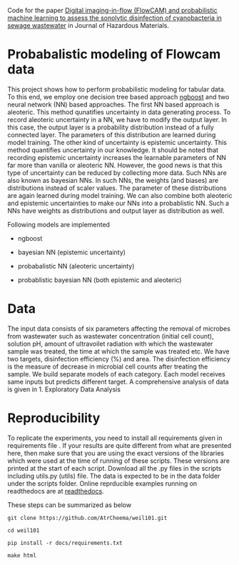 
Code for the paper [Digital imaging-in-flow (FlowCAM) and probabilistic machine learning to assess the sonolytic disinfection of cyanobacteria in sewage wastewater](https://doi.org/10.1016/j.jhazmat.2024.133762) in Journal of Hazardous Materials.

# Probabalistic modeling of Flowcam data
This project shows how to perform probabilistic modeling for tabular data. To this end, we employ one decision tree based approach [ngboost](https://stanfordmlgroup.github.io/projects/ngboost/) and two neural network (NN) based approaches. The first NN based approach is aleoteric. This method qunatifies uncertainty in data generating process. To record aleoteric uncertainty in a NN, we have to modify the output layer. In this case, the output layer is a probability distribution instead of a fully connected layer. The parameters of this distribution are learned during model training. The other kind of uncertainty is epistemic uncertainty. This method quantifies uncertainty in our knowledge. It should be noted that recording epistemic uncertainty increases the learnable parameters of NN far more than vanilla or aleoteric NN. However, the good news is that this type of uncertainty can be reduced by collecting more data. Such NNs are also known as bayesian NNs. In such NNs, the weights (and biases) are distributions instead of scaler values. The parameter of these distributions are again learned during model training. We can also combine both aleoteric and epistemic uncertainties to make our NNs into a probablistic NN. Such a NNs have weights as distributions and output layer as distribution as well.

Following models are implemented

  - ngboost

  - bayesian NN (epistemic uncertainty)

  - probabalistic NN (aleoteric uncertainty)

  - probablistic bayesian NN (both epistemic and aleoteric)

# Data
The input data consists of six parameters affecting the removal of microbes from wastewater such as wastewater concentration (initial cell count), solution pH, amount of ultravoilet radiation with which the wastewater sample was treated, the time at which the sample was treated etc. We have two targets, disinfection efficiency (%) and area. The disinfection efficiency is the measure of decrease in microbial cell counts after treating the sample. We build separate models of each category. Each model receives same inputs but predicts different target. A comprehensive analysis of data is given in 1. Exploratory Data Analysis

# Reproducibility
To replicate the experiments, you need to install all requirements given in requirements file . If your results are quite different from what are presented here, then make sure that you are using the exact versions of the libraries which were used at the time of running of these scripts. These versions are printed at the start of each script. Download all the .py files in the scripts including utils.py (utils) file. The data is expected to be in the data folder under the scripts folder. Online reprducible examples running on readthedocs are at [readthedocs](https://xyzxyzxyz.readthedocs.io).

These steps can be summarized as below

    git clone https://github.com/AtrCheema/weil101.git

    cd weil101

    pip install -r docs/requirements.txt

    make html
